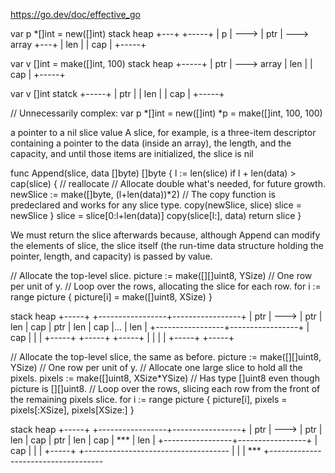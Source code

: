 https://go.dev/doc/effective_go

var p *[]int = new([]int)
 stack      heap
 +---+      +-----+
 | p | ---> | ptr | ---> array
 +---+      | len |
            | cap |
            +-----+

var v []int = make([]int, 100)
stack        heap
+-----+
| ptr | ---> array
| len |
| cap |
+-----+

var v []int
statck
+-----+
| ptr |
| len |
| cap |
+-----+

// Unnecessarily complex:
var p *[]int = new([]int)
*p = make([]int, 100, 100)

a pointer to a nil slice value
A slice, for example, is a three-item descriptor containing a pointer to the data (inside an array), the length, and the capacity, and until those items are initialized, the slice is nil

func Append(slice, data []byte) []byte {
    l := len(slice)
    if l + len(data) > cap(slice) {  // reallocate
        // Allocate double what's needed, for future growth.
        newSlice := make([]byte, (l+len(data))*2)
        // The copy function is predeclared and works for any slice type.
        copy(newSlice, slice)
        slice = newSlice
    }
    slice = slice[0:l+len(data)]
    copy(slice[l:], data)
    return slice
}

We must return the slice afterwards because, although Append can modify the elements of slice, the slice itself (the run-time data structure holding the pointer, length, and capacity) is passed by value.

// Allocate the top-level slice.
picture := make([][]uint8, YSize) // One row per unit of y.
// Loop over the rows, allocating the slice for each row.
for i := range picture {
	picture[i] = make([]uint8, XSize)
}

stack        heap
+-----+      +-----------------+-----------------+
| ptr | ---> | ptr | len | cap | ptr | len | cap |...
| len |      +-----------------+-----------------+
| cap |         |                 |
+-----+      +-----+           +-----+
             |     |           |     |
             +-----+           +-----+

// Allocate the top-level slice, the same as before.
picture := make([][]uint8, YSize) // One row per unit of y.
// Allocate one large slice to hold all the pixels.
pixels := make([]uint8, XSize*YSize) // Has type []uint8 even though picture is [][]uint8.
// Loop over the rows, slicing each row from the front of the remaining pixels slice.
for i := range picture {
	picture[i], pixels = pixels[:XSize], pixels[XSize:]
}

stack        heap
+-----+      +-----------------+-----------------+
| ptr | ---> | ptr | len | cap | ptr | len | cap | ***
| len |      +-----------------+-----------------+
| cap |         |                 |
+-----+         +------------------------------------
                |                 |                 | ***
                +------------------------------------